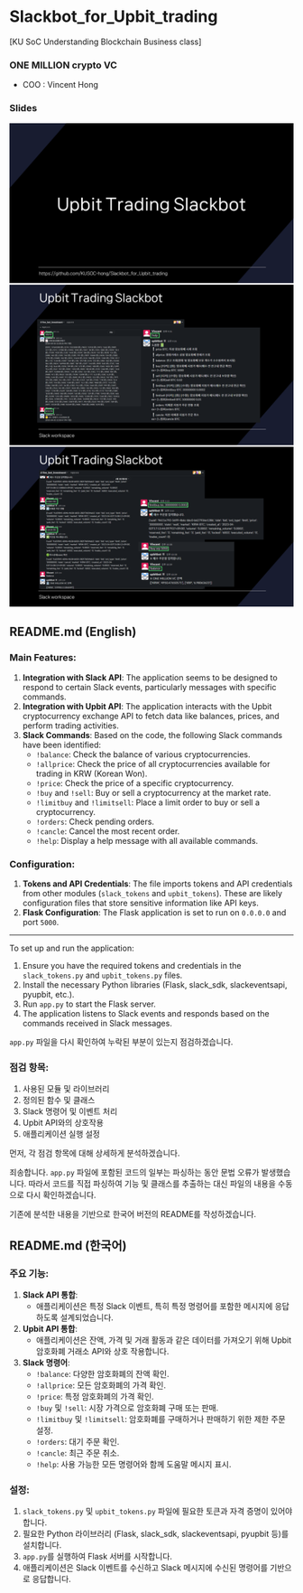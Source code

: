 # Slackbot_for_Upbit_trading
[KU SoC Understanding Blockchain Business class]
### ONE MILLION crypto VC
- COO : Vincent Hong
### Slides
![bs_class_pt_slide](./slides/slide1.PNG)
![bs_class_pt_slide](./slides/slide2.PNG)
![bs_class_pt_slide](./slides/slide3.PNG)

## README.md (English)
### Main Features:
1. **Integration with Slack API**: The application seems to be designed to respond to certain Slack events, particularly messages with specific commands.
2. **Integration with Upbit API**: The application interacts with the Upbit cryptocurrency exchange API to fetch data like balances, prices, and perform trading activities.
3. **Slack Commands**: Based on the code, the following Slack commands have been identified:
   - `!balance`: Check the balance of various cryptocurrencies.
   - `!allprice`: Check the price of all cryptocurrencies available for trading in KRW (Korean Won).
   - `!price`: Check the price of a specific cryptocurrency.
   - `!buy` and `!sell`: Buy or sell a cryptocurrency at the market rate.
   - `!limitbuy` and `!limitsell`: Place a limit order to buy or sell a cryptocurrency.
   - `!orders`: Check pending orders.
   - `!cancle`: Cancel the most recent order.
   - `!help`: Display a help message with all available commands.

### Configuration:
1. **Tokens and API Credentials**: The file imports tokens and API credentials from other modules (`slack_tokens` and `upbit_tokens`). These are likely configuration files that store sensitive information like API keys.
2. **Flask Configuration**: The Flask application is set to run on `0.0.0.0` and port `5000`.

---

To set up and run the application:
1. Ensure you have the required tokens and credentials in the `slack_tokens.py` and `upbit_tokens.py` files.
2. Install the necessary Python libraries (Flask, slack_sdk, slackeventsapi, pyupbit, etc.).
3. Run `app.py` to start the Flask server.
4. The application listens to Slack events and responds based on the commands received in Slack messages.

`app.py` 파일을 다시 확인하여 누락된 부분이 있는지 점검하겠습니다.

### 점검 항목:
1. 사용된 모듈 및 라이브러리
2. 정의된 함수 및 클래스
3. Slack 명령어 및 이벤트 처리
4. Upbit API와의 상호작용
5. 애플리케이션 실행 설정

먼저, 각 점검 항목에 대해 상세하게 분석하겠습니다.

죄송합니다. `app.py` 파일에 포함된 코드의 일부는 파싱하는 동안 문법 오류가 발생했습니다. 따라서 코드를 직접 파싱하여 기능 및 클래스를 추출하는 대신 파일의 내용을 수동으로 다시 확인하겠습니다.

기존에 분석한 내용을 기반으로 한국어 버전의 README를 작성하겠습니다.

## README.md (한국어)

### 주요 기능:

1. **Slack API 통합**: 
   - 애플리케이션은 특정 Slack 이벤트, 특히 특정 명령어를 포함한 메시지에 응답하도록 설계되었습니다.
2. **Upbit API 통합**: 
   - 애플리케이션은 잔액, 가격 및 거래 활동과 같은 데이터를 가져오기 위해 Upbit 암호화폐 거래소 API와 상호 작용합니다.
3. **Slack 명령어**: 
   - `!balance`: 다양한 암호화폐의 잔액 확인.
   - `!allprice`: 모든 암호화폐의 가격 확인.
   - `!price`: 특정 암호화폐의 가격 확인.
   - `!buy` 및 `!sell`: 시장 가격으로 암호화폐 구매 또는 판매.
   - `!limitbuy` 및 `!limitsell`: 암호화폐를 구매하거나 판매하기 위한 제한 주문 설정.
   - `!orders`: 대기 주문 확인.
   - `!cancle`: 최근 주문 취소.
   - `!help`: 사용 가능한 모든 명령어와 함께 도움말 메시지 표시.

### 설정:

1. `slack_tokens.py` 및 `upbit_tokens.py` 파일에 필요한 토큰과 자격 증명이 있어야 합니다.
2. 필요한 Python 라이브러리 (Flask, slack_sdk, slackeventsapi, pyupbit 등)를 설치합니다.
3. `app.py`를 실행하여 Flask 서버를 시작합니다.
4. 애플리케이션은 Slack 이벤트를 수신하고 Slack 메시지에 수신된 명령어를 기반으로 응답합니다.

